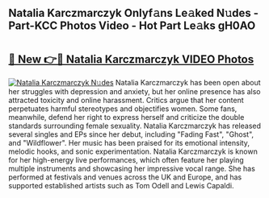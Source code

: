 ## Natalia Karczmarczyk Onlyf𝚊ns Le𝚊ked N𝚞des - Part-KCC Photos Video - Hot Part Le𝚊ks gH0AO

# <h2><a href="http://ab41386.deff.icu/?id=Natalia+Karczmarczyk">🔗 New 👉🔴 Natalia Karczmarczyk VIDEO Photos</a></h2>

[![Natalia Karczmarczyk N𝚞des](https://i.imgur.com/rIISA9y.gif)](http://ab41386.deff.icu/?id=Natalia+Karczmarczyk)
Natalia Karczmarczyk has been open about her struggles with depression and anxiety, but her online presence has also attracted toxicity and online harassment. Critics argue that her content perpetuates harmful stereotypes and objectifies women. Some fans, meanwhile, defend her right to express herself and criticize the double standards surrounding female sexuality. Natalia Karczmarczyk has released several singles and EPs since her debut, including "Fading Fast", "Ghost", and "Wildflower". Her music has been praised for its emotional intensity, melodic hooks, and sonic experimentation. Natalia Karczmarczyk is known for her high-energy live performances, which often feature her playing multiple instruments and showcasing her impressive vocal range. She has performed at festivals and venues across the UK and Europe, and has supported established artists such as Tom Odell and Lewis Capaldi.
